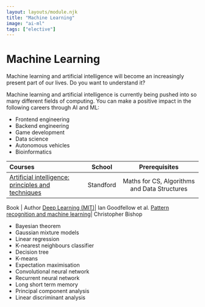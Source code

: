 ```yaml
---
layout: layouts/module.njk
title: "Machine Learning"
image: "ai-ml"
tags: ["elective"]
---
```


<!-- Start Heading -->

# Machine Learning

Machine learning and artificial intelligence will become an increasingly present part of our lives. Do you want to understand it?

<!-- End Heading -->

<!-- Start Rationale -->

Machine learning and artificial intelligence is currently being pushed into so many different fields of computing. You can make a positive impact in the following careers through AI and ML:

- Frontend engineering
- Backend engineering
- Game development
- Data science
- Autonomous vehicles
- Bioinformatics
<!-- End Rationale -->

<!-- Start Resources -->

| Courses                                                                                                                        |  School   |                Prerequisites                 |
| :----------------------------------------------------------------------------------------------------------------------------- | :-------: | :------------------------------------------: |
| [Artificial intelligence: principles and techniques](https://www.youtube.com/playlist?list=PLoROMvodv4rO1NB9TD4iUZ3qghGEGtqNX) | Standford | Maths for CS, Algorithms and Data Structures |

<!-- End Resources -->

<!-- Start RecommendedBooks -->

Book | Author
[Deep Learning (MIT)](https://www.deeplearningbook.org/)| Ian Goodfellow et al.
[Pattern recognition and machine learning](https://www.amazon.co.uk/Pattern-Recognition-Learning-Information-Statistics/dp/0387310738)| Christopher Bishop

<!-- End RecommendedBooks -->

<!-- Start Checklist -->

- Bayesian theorem
- Gaussian mixture models
- Linear regression
- K-nearest neighbours classifier
- Decision tree
- K-means
- Expectation maximisation
- Convolutional neural network
- Recurrent neural network
- Long short term memory
- Principal component analysis
- Linear discriminant analysis
<!-- End Checklist -->
